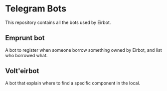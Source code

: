 # Telegram Bots

This repository contains all the bots used by Eirbot.

## Emprunt bot

A bot to register when someone borrow something owned by Eirbot, and list who borrowed what.

## Volt'eirbot

A bot that explain where to find a specific component in the local.
